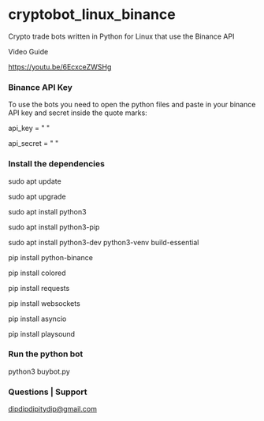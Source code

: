 # cryptobot_linux_binance
Crypto trade bots written in Python for Linux that use the Binance API 

Video Guide

https://youtu.be/6EcxceZWSHg

### Binance API Key ###

To use the bots you need to open the python files and 
paste in your binance API key and secret inside the quote marks:

api_key = " "

api_secret = " "

### Install the dependencies ###

sudo apt update

sudo apt upgrade

sudo apt install python3

sudo apt install python3-pip

sudo apt install python3-dev python3-venv build-essential

pip install python-binance

pip install colored

pip install requests

pip install websockets

pip install asyncio

pip install playsound 


### Run the python bot ###

python3 buybot.py

### Questions | Support ###

dipdipdipitydip@gmail.com
